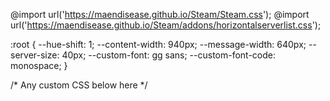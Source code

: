 @import url('https://maendisease.github.io/Steam/Steam.css');
@import url('https://maendisease.github.io/Steam/addons/horizontalserverlist.css');

:root {
  --hue-shift: 1;
  --content-width: 940px;
  --message-width: 640px;
  --server-size: 40px;
  --custom-font: gg sans;
  --custom-font-code: monospace;
}

/* Any custom CSS below here */


